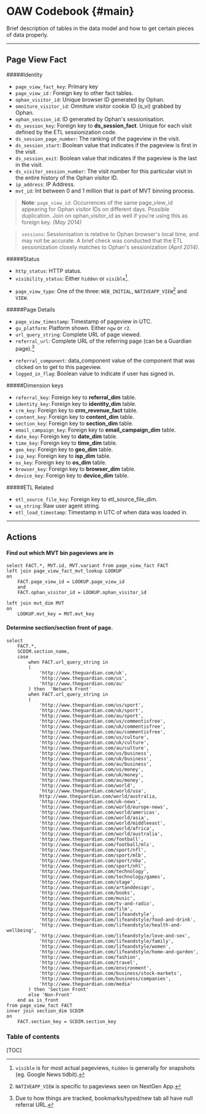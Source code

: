 OAW Codebook	{#main}
=====================
Brief description of tables in the data model and how to get certain pieces of data properly.

----------

Page View Fact
--------------

#####Identity
- `page_view_fact_key`: Primary key
- `page_view_id` : Foreign key to other fact tables. 
- `ophan_visitor_id`: Unique browser ID generated by Ophan.
- `omniture_visitor_id`: Omniture visitor cookie ID (s_vi) grabbed by Ophan.
- `ophan_session_id`: ID generated by Ophan's sessionisation. 
- `ds_session_key`: Foreign key to **ds_session_fact**. Unique for each visit defined by the ETL sessionization code.
- `ds_session_page_number`: The ranking of the pageview in the visit.
- `ds_session_start`: Boolean value that indicates if the pageview is first in the visit.
- `ds_session_exit`: Boolean value that indicates if the pageview is the last in the visit.
- `ds_visitor_session_number`: The visit number for this particular visit in the entire history of the Ophan visitor ID. 
- `ip_address`: IP Address.
- `mvt_id`: Int between 0 and 1 million that is part of MVT binning process.

>**Note**:
`page_view_id`: Occurrences of the same page_view_id appearing for Ophan visitor IDs on different days. Possible duplication. Join on ophan_visitor_id as well if you're using this as foreign key. _(May 2014)_

>`sessions`: Sessionisation is relative to Ophan browser's local time, and may not be accurate. A brief check was conducted that the ETL sessionization closely matches to Ophan's sessionization _(April 2014)_.

#####Status
- `http_status`: HTTP status.
- `visibility_status`: Either `hidden` or `visible`[^vis_stat]. 
[^vis_stat]: `visible` is for most actual pageviews, `hidden` is generally for snapshots (eg. Google News tidbit).

- `page_view_type`: One of the three: `WEB_INITIAL`, `NATIVEAPP_VIEW`[^native_app] and `VIEW`.
  [^native_app]: `NATIVEAPP_VIEW` is specific to pageviews seen on NextGen App.

#####Page Details
- `page_view_timestamp`: Timestamp of pageview in UTC.
- `gu_platform`: Platform shown. Either `ngw` or `r2`.
- `url_query_string`: Complete URL of page viewed. 
- `referral_url`: Complete URL of the referring page (can be a Guardian page).[^ref_url]

[^ref_url]: Due to how things are tracked, bookmarks/typed/new tab all have null referral URL.

- `referral_component`: data_component value of the component that was clicked on to get to this pageview.
- `logged_in_flag`: Boolean value to indicate if user has signed in.

#####Dimension keys
- `referral_key`: Foreign key to **referral_dim** table.
- `identity_key`: Foreign key to **identity_dim** table.
- `crm_key`: Foreign key to **crm_revenue_fact** table.
- `content_key`: Foreign key to **content_dim** table.
- `section_key`: Foreign key to **section_dim** table.
- `email_campaign_key`: Foreign key to **email_campaign_dim** table.
- `date_key`: Foreign key to **date_dim** table.
- `time_key`: Foreign key to **time_dim** table.
- `geo_key`: Foreign key to **geo_dim** table.
- `isp_key`: Foreign key to **isp_dim** table.
- `os_key`: Foreign key to **os_dim** table.
- `browser_key`: Foreign key to **browser_dim** table.
- `device_key`: Foreign key to **device_dim** table.

#####ETL Related
- `etl_source_file_key`: Foreign key to etl_source_file_dim.
- `ua_string`: Raw user agent string.
- `etl_load_timestamp`: Timestamp in UTC of when data was loaded in.


----------


Actions
----------
####  <i class = 'icon-beaker'></i> Find out which MVT bin pageviews are in

    select FACT.*, MVT.id, MVT.variant from page_view_fact FACT
    left join page_view_fact_mvt_lookup LOOKUP
    on
        FACT.page_view_id = LOOKUP.page_view_id
        and
        FACT.ophan_visitor_id = LOOKUP.ophan_visitor_id
    
    left join mvt_dim MVT
    on
        LOOKUP.mvt_key = MVT.mvt_key

#### <i class = 'icon-file'></i> Determine section/section front of page.
    select 
        FACT.*,
        SCDIM.section_name,
        case
            when FACT.url_query_string in 
            (
                'http://www.theguardian.com/uk', 
                'http://www.theguardian.com/us',  
                'http://www.theguardian.com/au'
            ) then  'Network Front'
            when FACT.url_query_string in 
            (
                'http://www.theguardian.com/us/sport',
                'http://www.theguardian.com/uk/sport',
                'http://www.theguardian.com/au/sport',
                'http://www.theguardian.com/us/commentisfree',
                'http://www.theguardian.com/uk/commentisfree',
                'http://www.theguardian.com/au/commentisfree',
                'http://www.theguardian.com/us/culture',
                'http://www.theguardian.com/uk/culture',
                'http://www.theguardian.com/au/culture',
                'http://www.theguardian.com/us/business',
                'http://www.theguardian.com/uk/business',
                'http://www.theguardian.com/au/business',
                'http://www.theguardian.com/us/money',
                'http://www.theguardian.com/uk/money',
                'http://www.theguardian.com/au/money',
                'http://www.theguardian.com/world',
                'http://www.theguardian.com/world/usa',
                http://www.theguardian.com/world/australia,
                'http://www.theguardian.com/uk-news',
                'http://www.theguardian.com/world/europe-news',
                'http://www.theguardian.com/world/americas',
                'http://www.theguardian.com/world/asia',
                'http://www.theguardian.com/world/middleeast',
                'http://www.theguardian.com/world/africa',
                'http://www.theguardian.com/world/australia',
                'http://www.theguardian.com/football',
                'http://www.theguardian.com/football/mls',
                'http://www.theguardian.com/sport/nfl',
                'http://www.theguardian.com/sport/mlb',
                'http://www.theguardian.com/sport/nba',
                'http://www.theguardian.com/sport/nhl',
                'http://www.theguardian.com/technology',
                'http://www.theguardian.com/technology/games',
                'http://www.theguardian.com/stage',
                'http://www.theguardian.com/artanddesign',
                'http://www.theguardian.com/books',
                'http://www.theguardian.com/music',
                'http://www.theguardian.com/tv-and-radio',
                'http://www.theguardian.com/film',
                'http://www.theguardian.com/lifeandstyle',
                'http://www.theguardian.com/lifeandstyle/food-and-drink',
                'http://www.theguardian.com/lifeandstyle/health-and-wellbeing',
                'http://www.theguardian.com/lifeandstyle/love-and-sex',
                'http://www.theguardian.com/lifeandstyle/family',
                'http://www.theguardian.com/lifeandstyle/women',
                'http://www.theguardian.com/lifeandstyle/home-and-garden',
                'http://www.theguardian.com/fashion',
                'http://www.theguardian.com/travel',
                'http://www.theguardian.com/environment',
                'http://www.theguardian.com/business/stock-markets',
                'http://www.theguardian.com/business/companies',
                'http://www.theguardian.com/media'
            ) then 'Section Front'
            else 'Non-Front'
        end as is_front
    from page_view_fact FACT
    inner join section_dim SCDIM
    on
        FACT.section_key = SCDIM.section_key
    

### Table of contents

[TOC]

